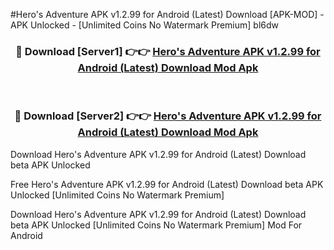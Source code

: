 #Hero's Adventure APK v1.2.99 for Android (Latest) Download [APK-MOD] - APK Unlocked - [Unlimited Coins No Watermark Premium] bl6dw



<div align="center">

<h3>🔴 Download [Server1] 👉👉 <a href="https://momento.my/?title=Hero's_Adventure_APK_v1.2.99_for_Android_(Latest)_Download">Hero's Adventure APK v1.2.99 for Android (Latest) Download Mod Apk</a></h3><br>

<h3>🔴 Download [Server2] 👉👉 <a href="https://momento.my/?title=Hero's_Adventure_APK_v1.2.99_for_Android_(Latest)_Download">Hero's Adventure APK v1.2.99 for Android (Latest) Download Mod Apk</a></h3>
</div>



Download Hero's Adventure APK v1.2.99 for Android (Latest) Download beta APK Unlocked

Free Hero's Adventure APK v1.2.99 for Android (Latest) Download beta APK Unlocked [Unlimited Coins No Watermark Premium]

Download Hero's Adventure APK v1.2.99 for Android (Latest) Download beta APK Unlocked [Unlimited Coins No Watermark Premium] Mod For Android
